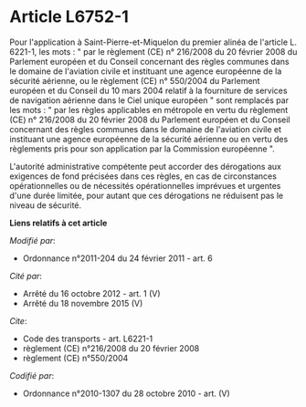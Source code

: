 # Article L6752-1

Pour l'application à Saint-Pierre-et-Miquelon du premier alinéa de l'article L. 6221-1, les mots : " par le règlement (CE) n°
216/2008 du 20 février 2008 du Parlement européen et du Conseil concernant des règles communes dans le domaine de l'aviation
civile et instituant une agence européenne de la sécurité aérienne, ou le règlement (CE) n° 550/2004 du Parlement européen et
du Conseil du 10 mars 2004 relatif à la fourniture de services de navigation aérienne dans le Ciel unique européen " sont
remplacés par les mots : " par les règles applicables en métropole en vertu du règlement (CE) n° 216/2008 du 20 février 2008
du Parlement européen et du Conseil concernant des règles communes dans le domaine de l'aviation civile et instituant une
agence européenne de la sécurité aérienne ou en vertu des règlements pris pour son application par la Commission européenne
".

L'autorité administrative compétente peut accorder des dérogations aux exigences de fond précisées dans ces règles, en cas de
circonstances opérationnelles ou de nécessités opérationnelles imprévues et urgentes d'une durée limitée, pour autant que ces
dérogations ne réduisent pas le niveau de sécurité.

**Liens relatifs à cet article**

_Modifié par_:

  - Ordonnance n°2011-204 du 24 février 2011 - art. 6

_Cité par_:

  - Arrêté du 16 octobre 2012 - art. 1 (V)
  - Arrêté du 18 novembre 2015 (V)

_Cite_:

  - Code des transports - art. L6221-1
  - règlement (CE) n°216/2008 du 20 février 2008
  - règlement (CE) n°550/2004

_Codifié par_:

  - Ordonnance n°2010-1307 du 28 octobre 2010 - art. (V)
